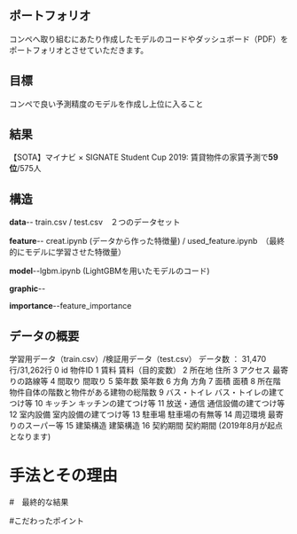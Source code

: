 ## ポートフォリオ
コンペへ取り組むにあたり作成したモデルのコードやダッシュボード（PDF）をポートフォリオとさせていただきます。

## 目標
コンペで良い予測精度のモデルを作成し上位に入ること

## 結果
【SOTA】マイナビ × SIGNATE Student Cup 2019: 賃貸物件の家賃予測で**59位**/575人
## 構造
**data**-- train.csv / test.csv　２つのデータセット

**feature**--
creat.ipynb (データから作った特徴量) / used_feature.ipynb　（最終的にモデルに学習させた特徴量）

**model**--lgbm.ipynb (LightGBMを用いたモデルのコード)

**graphic**--

**importance**--feature_importance

## データの概要
学習用データ（train.csv）/検証用データ（test.csv）
  データ数 ： 31,470行/31,262行
  0	id	物件ID
1	賃料	賃料（目的変数）
2	所在地	住所
3	アクセス	最寄りの路線等
4	間取り	間取り
5	築年数	築年数
6	方角	方角
7	面積	面積
8	所在階	物件自体の階数と物件がある建物の総階数
9	バス・トイレ	バス・トイレの建てつけ等
10	キッチン	キッチンの建てつけ等
11	放送・通信	通信設備の建てつけ等
12	室内設備	室内設備の建てつけ等
13	駐車場	駐車場の有無等
14	周辺環境	最寄りのスーパー等
15	建築構造	建築構造
16	契約期間	契約期間 (2019年8月が起点となります)
# 手法とその理由
#　最終的な結果

#こだわったポイント
